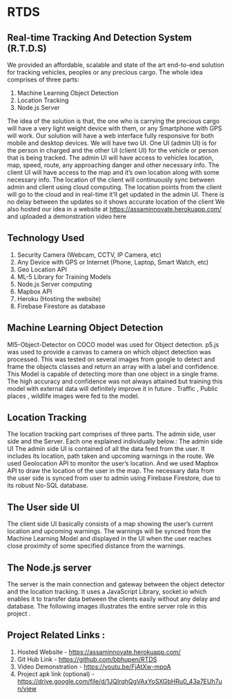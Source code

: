 # RTDS
## Real-time Tracking And Detection System (R.T.D.S)
We provided an affordable, scalable and state of the art end-to-end solution for tracking vehicles,
peoples or any precious cargo. The whole idea comprises of three parts:

1. Machine Learning Object Detection
2. Location Tracking
3. Node.js Server

The idea of the solution is that, the one who is carrying the precious cargo will have a very light
weight device with them, or any Smartphone with GPS will work. Our solution will have a web
interface fully responsive for both mobile and desktop devices. We will have two UI. One UI (admin
UI) is for the person in charged and the other UI (client UI) for the vehicle or person that is being
tracked. The admin UI will have access to vehicles location, map, speed, route, any approaching
danger and other necessary info. The client UI will have access to the map and it’s own location
along with some necessary info.
The location of the client will continuously sync between admin and client using cloud computing.
The location points from the client will go to the cloud and in real-time it’ll get updated in the admin
UI. There is no delay between the updates so it shows accurate location of the client
We also hosted our idea in a website at https://assaminnovate.herokuapp.com/ and uploaded a
demonstration video here 

## Technology Used
1. Security Camera (Webcam, CCTV, IP Camera, etc)
2. Any Device with GPS or Internet (Phone, Laptop, Smart Watch, etc)
3. Geo Location API
4. ML-5 Library for Training Models
5. Node.js Server computing
6. Mapbox API
7. Heroku (Hosting the website)
8. Firebase Firestore as database


## Machine Learning Object Detection
Ml5-Object-Detector on COCO model was used for Object detection. p5.js was used to provide a
canvas to camera on which object detection was processed.
This was tested on several images from google to detect and frame the objects classes and return an
array with a label and confidence. This Model is capable of detecting more than one object in a single 
frame. The high accuracy and confidence was not always attained but training this model with external
data will definitely improve it in future . Traffic , Public places , wildlife images were fed to the model.


## Location Tracking
The location tracking part comprises of three parts. The admin side, user side and the Server. Each
one explained individually below.:
The admin side UI
The admin side UI is contained of all the data feed from the user. It includes its location, path taken
and upcoming warnings in the route. We used Geolocation API to monitor the user’s location. And
we used Mapbox API to draw the location of the user in the map. The necessary data from the user
side is synced from user to admin using Firebase Firestore, due to its robust No-SQL database.

## The User side UI
The client side UI basically consists of a map showing the user’s current location and upcoming
warnings. The warnings will be synced from the Machine Learning Model and displayed in the UI
when the user reaches close proximity of some specified distance from the warnings.

## The Node.js server
The server is the main connection and gateway between the object detector and the location
tracking. It uses a JavaScript Library, socket.io which enables it to transfer data between the clients
easily without any delay and database.
The following images illustrates the entire server role in this project .

## Project Related Links :
1) Hosted Website - https://assaminnovate.herokuapp.com/
2) Git Hub Link - https://github.com/bbhupen/RTDS
3) Video Demonstration - https://youtu.be/FjAtXw-mpoA
4) Project apk link (optional) - https://drive.google.com/file/d/1JQIrqhQgVAxYoSXGbHRu0_43a7EUh7un/view
